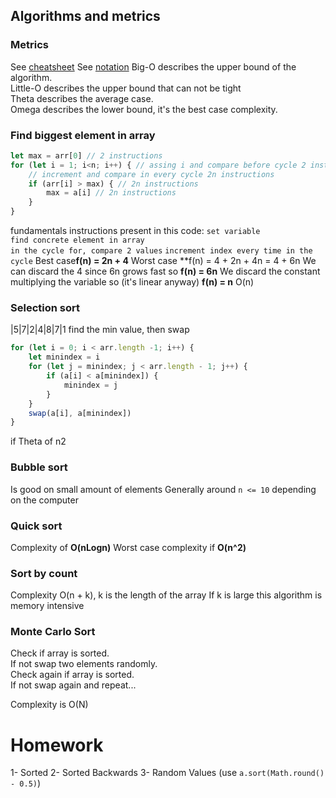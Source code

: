 ## Algorithms and metrics
### Metrics
See [cheatsheet](https://www.bigocheatsheet.com/)
See [notation](https://cathyatseneca.gitbooks.io/data-structures-and-algorithms/content/analysis/notations.html)
Big-O describes the upper bound of the algorithm.    
Little-O describes the upper bound that can not be tight    
Theta describes the average case.  
Omega describes the lower bound, it's the best case complexity.  

### Find biggest element in array
```javascript
let max = arr[0] // 2 instructions
for (let i = 1; i<n; i++) { // assing i and compare before cycle 2 instructions
    // increment and compare in every cycle 2n instructions
    if (arr[i] > max) { // 2n instructions
        max = a[i] // 2n instructions
    }
}
```
fundamentals instructions present in this code:
`set variable`  
`find concrete element in array`  
`in the cycle for, compare 2 values`
`increment index every time in the cycle`
Best case**f(n) = 2n + 4**
Worst case **f(n) = 4 + 2n + 4n = 4 + 6n
We can discard the 4 since 6n grows fast so **f(n) = 6n**
We discard the constant multiplying the variable so (it's linear anyway) **f(n) = n**
O(n)

### Selection sort
|5|7|2|4|8|7|1
find the min value, then swap
```javascript
for (let i = 0; i < arr.length -1; i++) {
    let minindex = i
    for (let j = minindex; j < arr.length - 1; j++) {
        if (a[i] < a[minindex]) {
            minindex = j
        }
    }
    swap(a[i], a[minindex])
}
```
if Theta of n2

### Bubble sort
Is good on small amount of elements
Generally around `n <= 10` depending on the computer

### Quick sort
Complexity of **O(nLogn)**
Worst case complexity if **O(n^2)**

### Sort by count
Complexity O(n + k), k is the length of the array
If k is large this algorithm is memory intensive

### Monte Carlo Sort
Check if array is sorted.  
If not swap two elements randomly.  
Check again if array is sorted.  
If not swap again and repeat...

Complexity is O(N)

# Homework
1- Sorted
2- Sorted Backwards
3- Random Values (use `a.sort(Math.round() - 0.5)`)

